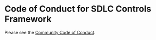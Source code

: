 # Code of Conduct for SDLC Controls Framework

Please see the [Community Code of Conduct](https://www.finos.org/code-of-conduct).
